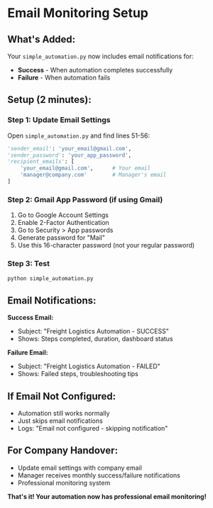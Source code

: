 # Email Monitoring Setup

## What's Added:
Your `simple_automation.py` now includes email notifications for:
- **Success** - When automation completes successfully
- **Failure** - When automation fails

## Setup (2 minutes):

### **Step 1: Update Email Settings**
Open `simple_automation.py` and find lines 51-56:

```python
'sender_email': 'your_email@gmail.com',
'sender_password': 'your_app_password',
'recipient_emails': [
    'your_email@gmail.com',      # Your email
    'manager@company.com'        # Manager's email
]
```

### **Step 2: Gmail App Password (if using Gmail)**
1. Go to Google Account Settings
2. Enable 2-Factor Authentication
3. Go to Security > App passwords
4. Generate password for "Mail"
5. Use this 16-character password (not your regular password)

### **Step 3: Test**
```bash
python simple_automation.py
```

## Email Notifications:

**Success Email:**
- Subject: "Freight Logistics Automation - SUCCESS"
- Shows: Steps completed, duration, dashboard status

**Failure Email:**
- Subject: "Freight Logistics Automation - FAILED"  
- Shows: Failed steps, troubleshooting tips

## If Email Not Configured:
- Automation still works normally
- Just skips email notifications
- Logs: "Email not configured - skipping notification"

## For Company Handover:
- Update email settings with company email
- Manager receives monthly success/failure notifications
- Professional monitoring system

**That's it! Your automation now has professional email monitoring!**
